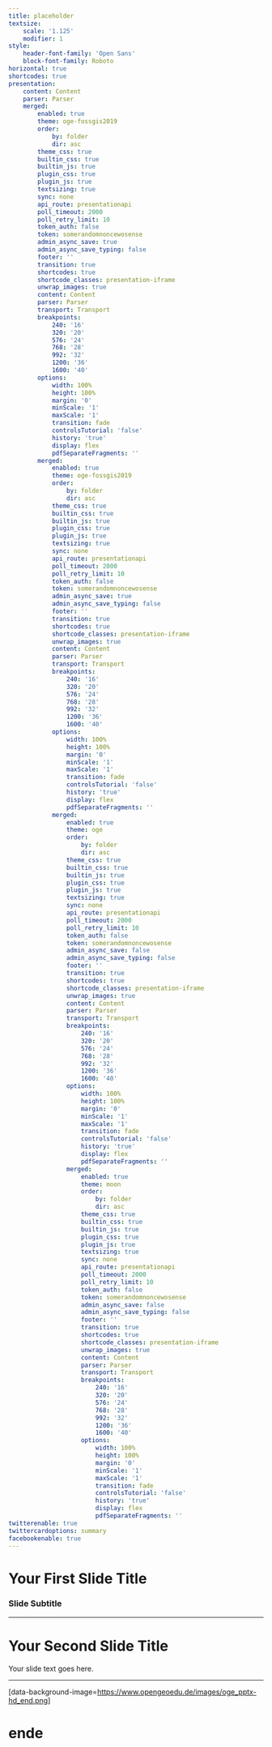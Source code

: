 ```yaml
---
title: placeholder
textsize:
    scale: '1.125'
    modifier: 1
style:
    header-font-family: 'Open Sans'
    block-font-family: Roboto
horizontal: true
shortcodes: true
presentation:
    content: Content
    parser: Parser
    merged:
        enabled: true
        theme: oge-fossgis2019
        order:
            by: folder
            dir: asc
        theme_css: true
        builtin_css: true
        builtin_js: true
        plugin_css: true
        plugin_js: true
        textsizing: true
        sync: none
        api_route: presentationapi
        poll_timeout: 2000
        poll_retry_limit: 10
        token_auth: false
        token: somerandomnoncewosense
        admin_async_save: true
        admin_async_save_typing: false
        footer: ''
        transition: true
        shortcodes: true
        shortcode_classes: presentation-iframe
        unwrap_images: true
        content: Content
        parser: Parser
        transport: Transport
        breakpoints:
            240: '16'
            320: '20'
            576: '24'
            768: '28'
            992: '32'
            1200: '36'
            1600: '40'
        options:
            width: 100%
            height: 100%
            margin: '0'
            minScale: '1'
            maxScale: '1'
            transition: fade
            controlsTutorial: 'false'
            history: 'true'
            display: flex
            pdfSeparateFragments: ''
        merged:
            enabled: true
            theme: oge-fossgis2019
            order:
                by: folder
                dir: asc
            theme_css: true
            builtin_css: true
            builtin_js: true
            plugin_css: true
            plugin_js: true
            textsizing: true
            sync: none
            api_route: presentationapi
            poll_timeout: 2000
            poll_retry_limit: 10
            token_auth: false
            token: somerandomnoncewosense
            admin_async_save: true
            admin_async_save_typing: false
            footer: ''
            transition: true
            shortcodes: true
            shortcode_classes: presentation-iframe
            unwrap_images: true
            content: Content
            parser: Parser
            transport: Transport
            breakpoints:
                240: '16'
                320: '20'
                576: '24'
                768: '28'
                992: '32'
                1200: '36'
                1600: '40'
            options:
                width: 100%
                height: 100%
                margin: '0'
                minScale: '1'
                maxScale: '1'
                transition: fade
                controlsTutorial: 'false'
                history: 'true'
                display: flex
                pdfSeparateFragments: ''
            merged:
                enabled: true
                theme: oge
                order:
                    by: folder
                    dir: asc
                theme_css: true
                builtin_css: true
                builtin_js: true
                plugin_css: true
                plugin_js: true
                textsizing: true
                sync: none
                api_route: presentationapi
                poll_timeout: 2000
                poll_retry_limit: 10
                token_auth: false
                token: somerandomnoncewosense
                admin_async_save: false
                admin_async_save_typing: false
                footer: ''
                transition: true
                shortcodes: true
                shortcode_classes: presentation-iframe
                unwrap_images: true
                content: Content
                parser: Parser
                transport: Transport
                breakpoints:
                    240: '16'
                    320: '20'
                    576: '24'
                    768: '28'
                    992: '32'
                    1200: '36'
                    1600: '40'
                options:
                    width: 100%
                    height: 100%
                    margin: '0'
                    minScale: '1'
                    maxScale: '1'
                    transition: fade
                    controlsTutorial: 'false'
                    history: 'true'
                    display: flex
                    pdfSeparateFragments: ''
                merged:
                    enabled: true
                    theme: moon
                    order:
                        by: folder
                        dir: asc
                    theme_css: true
                    builtin_css: true
                    builtin_js: true
                    plugin_css: true
                    plugin_js: true
                    textsizing: true
                    sync: none
                    api_route: presentationapi
                    poll_timeout: 2000
                    poll_retry_limit: 10
                    token_auth: false
                    token: somerandomnoncewosense
                    admin_async_save: false
                    admin_async_save_typing: false
                    footer: ''
                    transition: true
                    shortcodes: true
                    shortcode_classes: presentation-iframe
                    unwrap_images: true
                    content: Content
                    parser: Parser
                    transport: Transport
                    breakpoints:
                        240: '16'
                        320: '20'
                        576: '24'
                        768: '28'
                        992: '32'
                        1200: '36'
                        1600: '40'
                    options:
                        width: 100%
                        height: 100%
                        margin: '0'
                        minScale: '1'
                        maxScale: '1'
                        transition: fade
                        controlsTutorial: 'false'
                        history: 'true'
                        display: flex
                        pdfSeparateFragments: ''
twitterenable: true
twittercardoptions: summary
facebookenable: true
---
```


# Your First Slide Title

### Slide Subtitle

---

# Your Second Slide Title

Your slide text goes here.

---

[data-background-image=https://www.opengeoedu.de/images/oge_pptx-hd_end.png]

# ende


